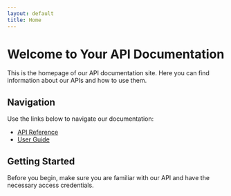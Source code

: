 ```yaml
---
layout: default
title: Home
---
```


# Welcome to Your API Documentation

This is the homepage of our API documentation site. Here you can find information about our APIs and how to use them.

## Navigation

Use the links below to navigate our documentation:

- [API Reference](./api-reference.html)
- [User Guide](./user-guide.md)

## Getting Started

Before you begin, make sure you are familiar with our API and have the necessary access credentials.
